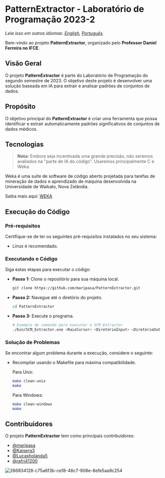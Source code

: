 # PatternExtractor - Laboratório de Programação 2023-2

_Leia isso em outros idiomas: [English](README.md), [Português](README.br.md)._

Bem-vindo ao projeto **PatternExtractor**, organizado pelo **Professor Daniel Ferreira no IFCE**.

## Visão Geral
O projeto **PatternExtractor** é parte do Laboratório de Programação do segundo semestre de 2023. O objetivo deste projeto é desenvolver uma solução baseada em IA para extrair e analisar padrões de conjuntos de dados.

## Propósito
O objetivo principal do **PatternExtractor** é criar uma ferramenta que possa identificar e extrair automaticamente padrões significativos de conjuntos de dados médicos.

## Tecnologias
> **Nota:** Embora seja incentivada uma grande precisão, não seremos avaliados na "parte de IA do código".
Usaremos principalmente C e Weka.

Weka é uma suíte de software de código aberto projetada para tarefas de mineração de dados e aprendizado de máquina desenvolvida na Universidade de Waikato, Nova Zelândia.

Saiba mais aqui: [WEKA](https://www.cs.waikato.ac.nz/ml/weka/index.html)

## Execução do Código

### Pré-requisitos

Certifique-se de ter os seguintes pré-requisitos instalados no seu sistema:

- Linux é recomendado.

### Executando o Código

Siga estas etapas para executar o código:

- **Passo 1:** Clone o repositório para sua máquina local.

    ```bash
    git clone https://github.com/maripasa/PatternExtractor.git
    ```

- **Passo 2:** Navegue até o diretório do projeto.

    ```bash
    cd PatternExtractor
    ```
   
- **Passo 3:** Execute o programa.

    ```bash
    # Exemplo de comando para executar o SCM_Extractor
    ./bin/SCM_Extractor.exe <RaioCursor> <DiretórioInput> <DiretórioOutput> <nivelQuantização>
    ```

### Solução de Problemas

Se encontrar algum problema durante a execução, considere o seguinte:

- Recompilar usando o Makefile para máxima compatibilidade.

    Para Unix:
    ```bash
    make clean-unix
    make
    ```
    Para Windows:
    ```bash
    make clean-windows
    make
    ```

## Contribuidores

O projeto **PatternExtractor** tem como principais contribuidores:

- [@maripasa](https://github.com/maripasa)
- [@Kaiserg3](https://github.com/Kaiserg3)
- [@Lucasholanda5](https://github.com/Lucasholanda5)
- [@rafri41200](https://github.com/rafri41200)

![266834128-c75a6f3b-ce18-48c7-908e-8efe5aa9c254](https://github.com/maripasa/PatternExtractor/assets/123270648/be891264-39b2-4ff1-9551-bb95f52ce82c)

